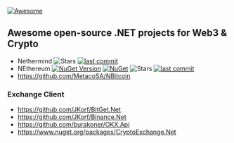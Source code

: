 [![Awesome](https://awesome.re/badge.svg)](https://awesome.re)

## Awesome open-source .NET projects for Web3 &amp; Crypto

- Nethermind <img alt="Stars" src="https://img.shields.io/github/stars/NethermindEth/nethermind?style=flat-square&labelColor=343b41"/> [![last commit](https://img.shields.io/github/last-commit/NethermindEth/nethermind/master)](https://github.com/NethermindEth/nethermind)
- NEthereum [![NuGet Version](https://img.shields.io/nuget/v/Nethereum.Web3.svg?style=flat)](https://www.nuget.org/packages/Nethereum.Web3/) [![NuGet](https://img.shields.io/nuget/dt/Nethereum.Web3)](https://www.nuget.org/packages/Nethereum.Web3) <img alt="Stars" src="https://img.shields.io/github/stars/Nethereum/Nethereum?style=flat-square&labelColor=343b41"/> [![last commit](https://img.shields.io/github/last-commit/Nethereum/Nethereum/master)](https://github.com/Nethereum/Nethereum) 
- https://github.com/MetacoSA/NBitcoin

### Exchange Client 
- https://github.com/JKorf/BitGet.Net
- https://github.com/JKorf/Binance.Net
- https://github.com/burakoner/OKX.Api
- https://www.nuget.org/packages/CryptoExchange.Net
  

